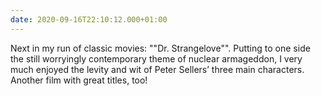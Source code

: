 ```yaml
---
date: 2020-09-16T22:10:12.000+01:00
---
```

Next in my run of classic movies: ""Dr. Strangelove"". Putting to one side the still worryingly contemporary theme of nuclear armageddon, I very much enjoyed the levity and wit of Peter Sellers’ three main characters. Another film with great titles, too!
